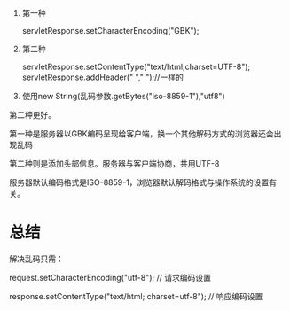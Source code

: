 
1. 第一种

    servletResponse.setCharacterEncoding("GBK");

2. 第二种

   servletResponse.setContentType("text/html;charset=UTF-8");
   servletResponse.addHeader(" "," ");//一样的

3. 使用new String(乱码参数.getBytes("iso-8859-1"),"utf8")

第二种更好。

第一种是服务器以GBK编码呈现给客户端，换一个其他解码方式的浏览器还会出现乱码

第二种则是添加头部信息。服务器与客户端协商，共用UTF-8

服务器默认编码格式是ISO-8859-1，浏览器默认解码格式与操作系统的设置有关。


# 总结
解决乱码只需：

request.setCharacterEncoding("utf-8"); // 请求编码设置

response.setContentType("text/html; charset=utf-8"); // 响应编码设置